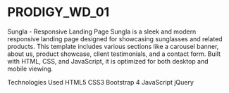# PRODIGY_WD_01
Sungla - Responsive Landing Page
Sungla is a sleek and modern responsive landing page designed for showcasing sunglasses and related products. This template includes various sections like a carousel banner, about us, product showcase, client testimonials, and a contact form. Built with HTML, CSS, and JavaScript, it is optimized for both desktop and mobile viewing.

Technologies Used
HTML5
CSS3
Bootstrap 4
JavaScript
jQuery
